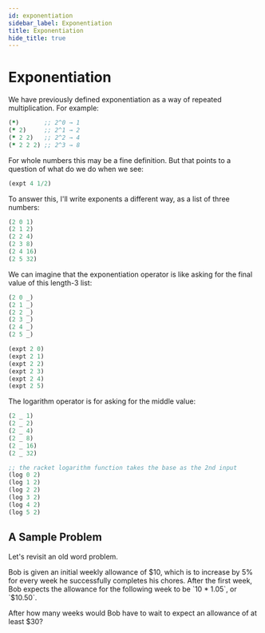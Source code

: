 ```yaml
---
id: exponentiation
sidebar_label: Exponentiation
title: Exponentiation
hide_title: true
---
```


# Exponentiation

We have previously defined exponentiation as a way of repeated multiplication.
For example:

``` clojure
(*)       ;; 2^0 → 1
(* 2)     ;; 2^1 → 2
(* 2 2)   ;; 2^2 → 4
(* 2 2 2) ;; 2^3 → 8
```

For whole numbers this may be a fine definition. But that points to a question 
of what do we do when we see:

``` clojure
(expt 4 1/2)
```

To answer this, I'll write exponents a different way, as a list of three numbers:

``` clojure
(2 0 1)
(2 1 2)
(2 2 4)
(2 3 8)
(2 4 16)
(2 5 32)
```

We can imagine that the exponentiation operator is like asking for the final
value of this length-3 list:

``` clojure
(2 0 _)
(2 1 _)
(2 2 _)
(2 3 _)
(2 4 _)
(2 5 _)

(expt 2 0)
(expt 2 1)
(expt 2 2)
(expt 2 3)
(expt 2 4)
(expt 2 5)
```

The logarithm operator is for asking for the middle value:

``` clojure
(2 _ 1)
(2 _ 2)
(2 _ 4)
(2 _ 8)
(2 _ 16)
(2 _ 32)

;; the racket logarithm function takes the base as the 2nd input
(log 0 2)
(log 1 2)
(log 2 2)
(log 3 2)
(log 4 2)
(log 5 2)
```

## A Sample Problem

Let's revisit an old word problem. 

Bob is given an initial weekly allowance of $10, which is to increase by 5% for
every week he successfully completes his chores. After the first week, Bob 
expects the allowance for the following week to be `10 * 1.05`, or `$10.50`.

After how many weeks would Bob have to wait to expect an allowance of at least
$30?
